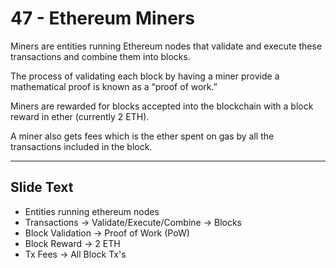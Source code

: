 # 47 - Ethereum Miners

Miners are entities running Ethereum nodes that validate and execute these transactions and combine them into blocks. 

The process of validating each block by having a miner provide a mathematical proof is known as a “proof of work.” 

Miners are rewarded for blocks accepted into the blockchain with a block reward in ether (currently 2 ETH). 

A miner also gets fees which is the ether spent on gas by all the transactions included in the block.

---
## Slide Text
- Entities running ethereum nodes
- Transactions -> Validate/Execute/Combine -> Blocks
- Block Validation -> Proof of Work (PoW)
- Block Reward -> 2 ETH
- Tx Fees -> All Block Tx's 


